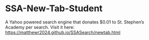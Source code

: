 # SSA-New-Tab-Student
A Yahoo powered search engine that donates $0.01 to St. Stephen’s Academy per search. 
Visit it here: https://matthewr2024.github.io/SSASearch/newtab.html
